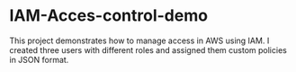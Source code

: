 # IAM-Acces-control-demo
This project demonstrates how to manage access in AWS using IAM. I created three users with different roles and assigned them custom policies in JSON format.
